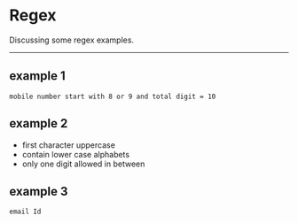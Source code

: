 # Regex
Discussing some regex examples.

---

## example 1
```
mobile number start with 8 or 9 and total digit = 10
```

## example 2

- first character uppercase
- contain lower case alphabets
- only one digit allowed in between


## example 3
```
email Id
```
